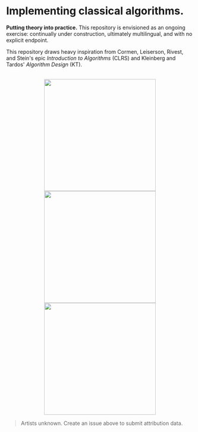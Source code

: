 # Implementing classical algorithms.

**Putting theory into practice.** This repository is envisioned as an ongoing exercise: continually under construction, ultimately multilingual, and with no explicit endpoint.

This repository draws heavy inspiration from Cormen, Leiserson, Rivest, and Stein's epic *Introduction to Algorithms* (CLRS) and Kleinberg and Tardos' *Algorithm Design* (KT). 

<p align="center">
  <br>
  <img src="https://user-images.githubusercontent.com/50045763/82758036-16c57400-9db2-11ea-9e49-5bd3db1e49f1.jpg" height="300">
    <img src="https://user-images.githubusercontent.com/50045763/82758037-1927ce00-9db2-11ea-8ee0-7dca2292fa52.png" height="300">
  <img src="https://user-images.githubusercontent.com/50045763/82758038-1b8a2800-9db2-11ea-98e5-77fc22279dd6.jpg" height="300">
  <br>
</p>

>Artists unknown. Create an issue above to submit attribution data.
